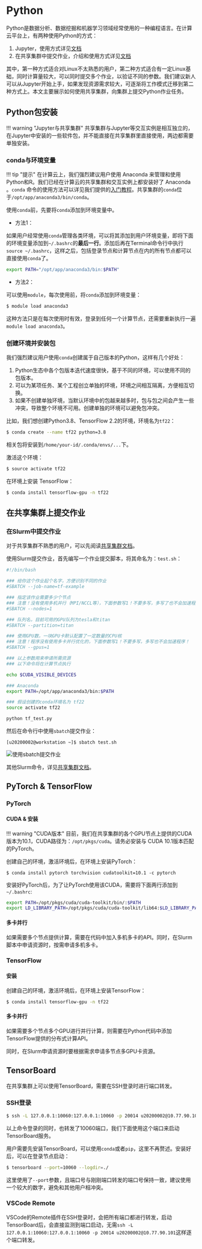 # Python

Python是数据分析、数据挖掘和机器学习领域经常使用的一种编程语言。在计算云平台上，有两种使用Python的方式：

1. Jupyter，使用方式详见[文档](Jupyterlab.md)
2. 在共享集群中提交作业，介绍和使用方式详见[文档](GPU-Cluster.md)

其中，第一种方式适合对Linux不太熟悉的用户，第二种方式适合有一定Linux基础，同时计算量较大，可以同时提交多个作业，以验证不同的参数。我们建议新人可以从Jupyter开始上手，如果发现资源需求较大，可逐渐将工作模式迁移到第二种方式上。本文主要展示如何使用共享集群，向集群上提交Python作业任务。

## Python包安装

!!! warning "Jupyter与共享集群"
    共享集群与Jupyter等交互实例是相互独立的，在Jupyter中安装的一些软件包，并不能直接在共享集群里直接使用，两边都需要单独安装。

### conda与环境变量

!!! tip "提示"
    在计算云上，我们强烈建议用户使用 Anaconda 来管理和使用Python和R。我们已经在计算云的共享集群和交互实例上都安装好了 Anaconda 。`conda` 命令的使用方法可以详见我们提供的[入门教程](conda.md)。共享集群的`conda`位于`/opt/app/anaconda3/bin/conda`。

使用`conda`前，先要将`conda`添加到环境变量中。

* 方法1：

如果用户经常使用`conda`管理各类环境，可以将其添加到用户环境变量，即将下面的环境变量添加到`~/.bashrc`的**最后一行**。添加后再在Terminal命令行中执行`source ~/.bashrc`，这样之后，包括登录节点和计算节点在内的所有节点都可以直接使用`conda`了。

```bash
export PATH="/opt/app/anaconda3/bin:$PATH"
```
* 方法2：
  

可以使用`module`，每次使用前，将`conda`添加到环境变量：

```bash
$ module load anaconda3
```

这种方法只是在每次使用时有效，登录到任何一个计算节点，还需要重新执行一遍`module load anaconda3`。

### 创建环境并安装包

我们强烈建议用户使用`conda`创建属于自己版本的Python，这样有几个好处：

1. Python生态中各个包版本迭代速度很快，基于不同的环境，可以使用不同的包版本。
2. 可以为某项任务、某个工程创立单独的环境，环境之间相互隔离，方便相互切换。
3. 如果不创建单独环境，当默认环境中的包越来越多时，包与包之间会产生一些冲突，导致整个环境不可用。创建单独的环境可以避免包冲突。

比如，我们想创建Python3.8、TensorFlow 2.2的环境，环境名为`tf22`：

```bash
$ conda create --name tf22 python=3.8
```

相关包将安装到`/home/your-id/.conda/envs/...`下。

激活这个环境：

```bash
$ source activate tf22
```

在环境上安装 TensorFlow：

```bash
$ conda install tensorflow-gpu -n tf22
```

## 在共享集群上提交作业

### 在Slurm中提交作业

对于共享集群不熟悉的用户，可以先阅读[共享集群文档](GPU-Cluster.md)。

使用Slurm提交作业，首先编写一个作业提交脚本，将其命名为：`test.sh`：

```bash
#!/bin/bash

### 给你这个作业起个名字，方便识别不同的作业
#SBATCH --job-name=tf-example

### 指定该作业需要多少个节点
### 注意！没有使用多机并行（MPI/NCCL等），下面参数写1！不要多写，多写了也不会加速程序！
#SBATCH --nodes=1

### 队列名，目前可用的GPU队列为tesla和titan
#SBATCH --partition=titan

### 使用GPU数，一块GPU卡默认配置了一定数量的CPU核
### 注意！程序没有使用多卡并行优化的，下面参数写1！不要多写，多写也不会加速程序！
#SBATCH --gpus=1

### 以上参数用来申请所需资源
### 以下命令将在计算节点执行

echo $CUDA_VISIBLE_DEVICES

### Anaconda
export PATH=/opt/app/anaconda3/bin:$PATH

### 假设创建的conda环境名为 tf22
source activate tf22

python tf_test.py
```

然后在命令行中使用`sbatch`提交作业：

```
[u20200002@workstation ~]$ sbatch test.sh
```

![使用sbatch提交作业](../images/sbatch.png)

其他Slurm命令，详见[共享集群文档](GPU-Cluster.md)。

## PyTorch & TensorFlow

### PyTorch

#### CUDA & 安装

!!! warning "CUDA版本"
    目前，我们在共享集群的各个GPU节点上提供的CUDA版本为10.1，CUDA路径为：`/opt/pkgs/cuda`。请务必安装与 CUDA 10.1版本匹配的PyTorch。

创建自己的环境，激活环境后，在环境上安装PyTorch：

```
$ conda install pytorch torchvision cudatoolkit=10.1 -c pytorch
```

安装好PyTorch后，为了让PyTorch使用该CUDA，需要将下面两行添加到 `~/.bashrc`:

```bash
export PATH=/opt/pkgs/cuda/cuda-toolkit/bin/:$PATH
export LD_LIBRARY_PATH=/opt/pkgs/cuda/cuda-toolkit/lib64:$LD_LIBRARY_PATH
```

#### 多卡并行

如果需要多个节点提供计算，需要在代码中加入多机多卡的API。同时，在Slurm脚本中申请资源时，按需申请多机多卡。

### TensorFlow

#### 安装

创建自己的环境，激活环境后，在环境上安装TensorFlow：

```bash
$ conda install tensorflow-gpu -n tf22
```

#### 多卡并行

如果需要多个节点多个GPU进行并行计算，则需要在Python代码中添加TensorFlow提供的分布式计算API。

同时，在Slurm申请资源时要根据需求申请多节点多GPU卡资源。

## TensorBoard

在共享集群上可以使用TensorBoard，需要在SSH登录时进行端口转发。

### SSH登录

```bash
$ ssh -L 127.0.0.1:10060:127.0.0.1:10060 -p 20014 u20200002@10.77.90.101
```

以上命令登录的同时，也转发了10060端口，我们下面使用这个端口来启动TensorBoard服务。

用户需要先安装TensorBoard，可以使用`conda`或者`pip`，这里不再赘述。安装好后，可以在登录节点启动：

```bash
$ tensorboard --port=10060 --logdir=./
```

这里使用了`--port`参数，且端口号与刚刚端口转发的端口号保持一致，建议使用一个较大的数字，避免和其他用户相冲突。

### VSCode Remote

VSCode的Remote插件在SSH登录时，会把所有端口都进行转发，启动TensorBoard后，会直接监测到端口启动，无需`ssh -L 127.0.0.1:10060:127.0.0.1:10060 -p 20014 u20200002@10.77.90.101`这样逐个端口转发。